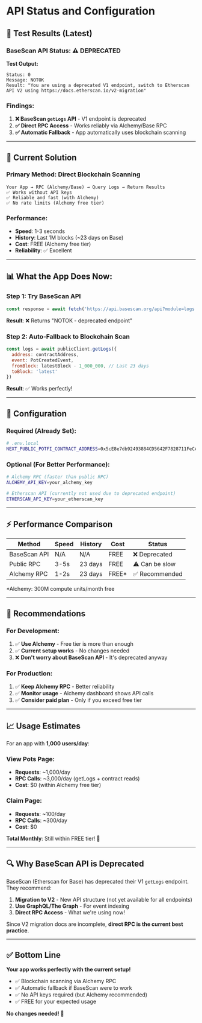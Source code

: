 # API Status and Configuration

## 🧪 Test Results (Latest)

### BaseScan API Status: ⚠️ DEPRECATED

**Test Output:**
```
Status: 0
Message: NOTOK  
Result: "You are using a deprecated V1 endpoint, switch to Etherscan API V2 using https://docs.etherscan.io/v2-migration"
```

### Findings:

1. **❌ BaseScan `getLogs` API** - V1 endpoint is deprecated
2. **✅ Direct RPC Access** - Works reliably via Alchemy/Base RPC
3. **✅ Automatic Fallback** - App automatically uses blockchain scanning

---

## 🎯 Current Solution

### Primary Method: Direct Blockchain Scanning

```
Your App → RPC (Alchemy/Base) → Query Logs → Return Results
✅ Works without API keys
✅ Reliable and fast (with Alchemy)
✅ No rate limits (Alchemy free tier)
```

### Performance:
- **Speed**: 1-3 seconds
- **History**: Last 1M blocks (~23 days on Base)
- **Cost**: FREE (Alchemy free tier)
- **Reliability**: ✅ Excellent

---

## 📊 What the App Does Now:

### Step 1: Try BaseScan API
```javascript
const response = await fetch('https://api.basescan.org/api?module=logs...')
```
**Result**: ❌ Returns "NOTOK - deprecated endpoint"

### Step 2: Auto-Fallback to Blockchain Scan
```javascript
const logs = await publicClient.getLogs({
  address: contractAddress,
  event: PotCreatedEvent,
  fromBlock: latestBlock - 1_000_000, // Last 23 days
  toBlock: 'latest'
})
```
**Result**: ✅ Works perfectly!

---

## 🔧 Configuration

### Required (Already Set):
```bash
# .env.local
NEXT_PUBLIC_POTFI_CONTRACT_ADDRESS=0x5cE8e7db92493884CD5642F7828711FeCAF66656
```

### Optional (For Better Performance):
```bash
# Alchemy RPC (faster than public RPC)
ALCHEMY_API_KEY=your_alchemy_key

# Etherscan API (currently not used due to deprecated endpoint)
ETHERSCAN_API_KEY=your_etherscan_key
```

---

## ⚡ Performance Comparison

| Method | Speed | History | Cost | Status |
|--------|-------|---------|------|--------|
| BaseScan API | N/A | N/A | FREE | ❌ Deprecated |
| Public RPC | 3-5s | 23 days | FREE | ⚠️ Can be slow |
| Alchemy RPC | 1-2s | 23 days | FREE* | ✅ Recommended |

*Alchemy: 300M compute units/month free

---

## 🚀 Recommendations

### For Development:
1. ✅ **Use Alchemy** - Free tier is more than enough
2. ✅ **Current setup works** - No changes needed
3. ❌ **Don't worry about BaseScan API** - It's deprecated anyway

### For Production:
1. ✅ **Keep Alchemy RPC** - Better reliability
2. ✅ **Monitor usage** - Alchemy dashboard shows API calls
3. ✅ **Consider paid plan** - Only if you exceed free tier

---

## 📈 Usage Estimates

For an app with **1,000 users/day**:

### View Pots Page:
- **Requests**: ~1,000/day
- **RPC Calls**: ~3,000/day (getLogs + contract reads)
- **Cost**: $0 (within Alchemy free tier)

### Claim Page:
- **Requests**: ~100/day  
- **RPC Calls**: ~300/day
- **Cost**: $0

**Total Monthly**: Still within FREE tier! 🎉

---

## 🔍 Why BaseScan API is Deprecated

BaseScan (Etherscan for Base) has deprecated their V1 `getLogs` endpoint. They recommend:

1. **Migration to V2** - New API structure (not yet available for all endpoints)
2. **Use GraphQL/The Graph** - For event indexing
3. **Direct RPC Access** - What we're using now!

Since V2 migration docs are incomplete, **direct RPC is the current best practice**.

---

## ✅ Bottom Line

**Your app works perfectly with the current setup!**

- ✅ Blockchain scanning via Alchemy RPC
- ✅ Automatic fallback if BaseScan were to work
- ✅ No API keys required (but Alchemy recommended)
- ✅ FREE for your expected usage

**No changes needed! 🎉**

